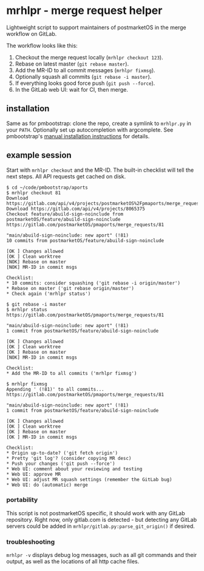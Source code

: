 # mrhlpr - merge request helper

Lightweight script to support maintainers of postmarketOS in the merge workflow on GitLab.

The workflow looks like this:
1. Checkout the merge request locally (`mrhlpr checkout 123`).
2. Rebase on latest master (`git rebase master`).
3. Add the MR-ID to all commit messages (`mrhlpr fixmsg`).
4. Optionally squash all commits (`git rebase -i master`).
5. If everything looks good force push (`git push --force`).
6. In the GitLab web UI: wait for CI, then merge.

## installation
Same as for pmbootstrap: clone the repo, create a symlink to `mrhlpr.py` in your `PATH`. Optionally set up autocompletion with argcomplete. See pmbootstrap's [manual installation instructions](https://wiki.postmarketos.org/wiki/Installing_pmbootstrap#Installing_Manually) for details.

## example session

Start with `mrhlpr checkout` and the MR-ID. The built-in checklist will tell the next steps. All API requests get cached on disk.

```shell-session
$ cd ~/code/pmbootstrap/aports
$ mrhlpr checkout 81                                               
Download https://gitlab.com/api/v4/projects/postmarketOS%2Fpmaports/merge_requests/81
Download https://gitlab.com/api/v4/projects/8065375
Checkout feature/abuild-sign-noinclude from postmarketOS/feature/abuild-sign-noinclude
https://gitlab.com/postmarketOS/pmaports/merge_requests/81

"main/abuild-sign-noinclude: new aport" (!81)
10 commits from postmarketOS/feature/abuild-sign-noinclude

[OK ] Changes allowed
[OK ] Clean worktree
[NOK] Rebase on master
[NOK] MR-ID in commit msgs

Checklist:
* 10 commits: consider squashing ('git rebase -i origin/master')
* Rebase on master ('git rebase origin/master')
* Check again ('mrhlpr status')
```

```shell-session
$ git rebase -i master
$ mrhlpr status
https://gitlab.com/postmarketOS/pmaports/merge_requests/81

"main/abuild-sign-noinclude: new aport" (!81)
1 commit from postmarketOS/feature/abuild-sign-noinclude

[OK ] Changes allowed
[OK ] Clean worktree
[OK ] Rebase on master
[NOK] MR-ID in commit msgs

Checklist:
* Add the MR-ID to all commits ('mrhlpr fixmsg')
```

```shell-session
$ mrhlpr fixmsg
Appending ' (!81)' to all commits...
https://gitlab.com/postmarketOS/pmaports/merge_requests/81

"main/abuild-sign-noinclude: new aport" (!81)
1 commit from postmarketOS/feature/abuild-sign-noinclude

[OK ] Changes allowed
[OK ] Clean worktree
[OK ] Rebase on master
[OK ] MR-ID in commit msgs

Checklist:
* Origin up-to-date? ('git fetch origin')
* Pretty 'git log'? (consider copying MR desc)
* Push your changes ('git push --force')
* Web UI: comment about your reviewing and testing
* Web UI: approve MR
* Web UI: adjust MR squash settings (remember the GitLab bug)
* Web UI: do (automatic) merge
```

### portability

This script is not postmarketOS specific, it should work with any GitLab repository. Right now, only gitlab.com is detected - but detecting any GitLab servers could be added in `mrhlpr/gitlab.py:parse_git_origin()` if desired.


### troubleshooting

`mrhlpr -v` displays debug log messages, such as all git commands and their output, as well as the locations of all http cache files.
